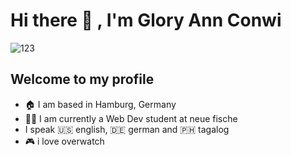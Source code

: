 # Hi there :wave: , I'm Glory Ann Conwi
![123](https://github.com/itsmyrice/itsmyrice/assets/145037367/546a8822-b285-4064-98f7-c2786f19e065)

**Welcome to my profile**
---

- :house: I am based in Hamburg, Germany
- :student: I am currently a Web Dev student at neue fische
- I speak :us: english, :de: german and 🇵🇭 tagalog
- :video_game: i love overwatch
